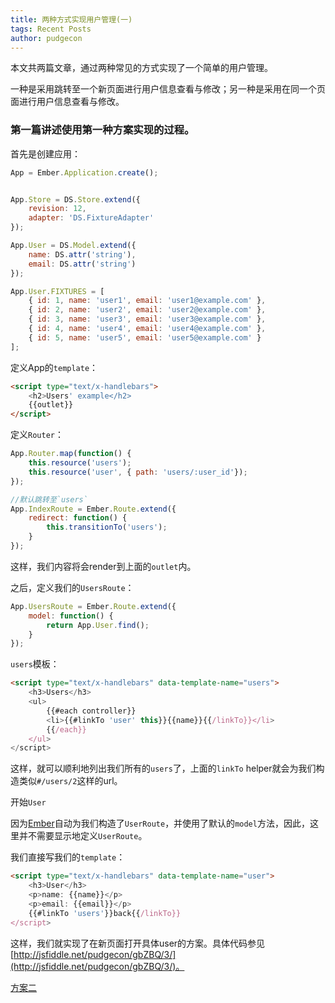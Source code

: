 ```yaml
---
title: 两种方式实现用户管理(一)
tags: Recent Posts
author: pudgecon
---
```


本文共两篇文章，通过两种常见的方式实现了一个简单的用户管理。

一种是采用跳转至一个新页面进行用户信息查看与修改；另一种是采用在同一个页面进行用户信息查看与修改。

### 第一篇讲述使用第一种方案实现的过程。

首先是创建应用：

```javascript
App = Ember.Application.create();


App.Store = DS.Store.extend({
    revision: 12,
    adapter: 'DS.FixtureAdapter'
});

App.User = DS.Model.extend({
    name: DS.attr('string'),
    email: DS.attr('string')
});

App.User.FIXTURES = [
    { id: 1, name: 'user1', email: 'user1@example.com' },
    { id: 2, name: 'user2', email: 'user2@example.com' },
    { id: 3, name: 'user3', email: 'user3@example.com' },
    { id: 4, name: 'user4', email: 'user4@example.com' },
    { id: 5, name: 'user5', email: 'user5@example.com' }
];
```

定义App的`template`：

```html
<script type="text/x-handlebars">    
    <h2>Users' example</h2>
    {{outlet}}
</script>
```

定义`Router`：

```javascript
App.Router.map(function() {
    this.resource('users');
    this.resource('user', { path: 'users/:user_id'});
});

//默认跳转至`users`
App.IndexRoute = Ember.Route.extend({
    redirect: function() {
        this.transitionTo('users');
    }
});
```

这样，我们内容将会render到上面的`outlet`内。

之后，定义我们的`UsersRoute`：

```javascript
App.UsersRoute = Ember.Route.extend({
    model: function() {
        return App.User.find();
    }
});
```

`users`模板：

```html
<script type="text/x-handlebars" data-template-name="users">
    <h3>Users</h3>
    <ul>
        {{#each controller}}
        <li>{{#linkTo 'user' this}}{{name}}{{/linkTo}}</li>
        {{/each}}
    </ul>
</script>
```

这样，就可以顺利地列出我们所有的`users`了，上面的`linkTo` helper就会为我们构造类似`#/users/2`这样的url。

开始`User`

因为[Ember](http://www.emberjs.com)自动为我们构造了`UserRoute`，并使用了默认的`model`方法，因此，这里并不需要显示地定义`UserRoute`。

我们直接写我们的`template`：

```html
<script type="text/x-handlebars" data-template-name="user">
    <h3>User</h3>
    <p>name: {{name}}</p>
    <p>email: {{email}}</p>
    {{#linkTo 'users'}}back{{/linkTo}}
</script>
```

这样，我们就实现了在新页面打开具体user的方案。具体代码参见[http://jsfiddle.net/pudgecon/gbZBQ/3/](http://jsfiddle.net/pudgecon/gbZBQ/3/)。

[方案二](http://emberjs.cn/blog/2013/04/25/two-different-ways-for-users-management-2.html)
